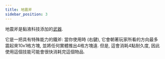 ```yaml
---
title: 地震斧
sidebar_position: 3
---
```


地震斧是黏液科技添加的[武器](Weapons.md).

它是一把具有特殊能力的鐵斧: 當你使用時 (右鍵), 它會朝著玩家所看的方向最多震起來10x1格方塊, 並將任何實體推出4格方塊遠. 但是, 這會消耗4點耐久度, 因此使用這個技能可能會很快消耗完這個物品.
